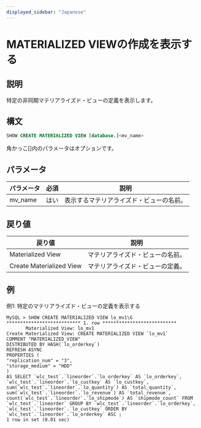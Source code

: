 ```yaml
---
displayed_sidebar: "Japanese"
---
```


# MATERIALIZED VIEWの作成を表示する

## 説明

特定の非同期マテリアライズド・ビューの定義を表示します。

## 構文

```SQL
SHOW CREATE MATERIALIZED VIEW [database.]<mv_name>
```

角かっこ[]内のパラメータはオプションです。

## パラメータ

| **パラメータ** | **必須** | **説明**                          |
| ------------- | ---------- | -------------------------------- |
| mv_name       | はい        | 表示するマテリアライズド・ビューの名前。 |

## 戻り値

| **戻り値**               | **説明**                          |
| ------------------------ | -------------------------------- |
| Materialized View        | マテリアライズド・ビューの名前。     |
| Create Materialized View | マテリアライズド・ビューの定義。     |

## 例

例1: 特定のマテリアライズド・ビューの定義を表示する

```Plain
MySQL > SHOW CREATE MATERIALIZED VIEW lo_mv1\G
*************************** 1. row ***************************
       Materialized View: lo_mv1
Create Materialized View: CREATE MATERIALIZED VIEW `lo_mv1`
COMMENT "MATERIALIZED_VIEW"
DISTRIBUTED BY HASH(`lo_orderkey`) 
REFRESH ASYNC
PROPERTIES (
"replication_num" = "3",
"storage_medium" = "HDD"
)
AS SELECT `wlc_test`.`lineorder`.`lo_orderkey` AS `lo_orderkey`, `wlc_test`.`lineorder`.`lo_custkey` AS `lo_custkey`, sum(`wlc_test`.`lineorder`.`lo_quantity`) AS `total_quantity`, sum(`wlc_test`.`lineorder`.`lo_revenue`) AS `total_revenue`, count(`wlc_test`.`lineorder`.`lo_shipmode`) AS `shipmode_count` FROM `wlc_test`.`lineorder` GROUP BY `wlc_test`.`lineorder`.`lo_orderkey`, `wlc_test`.`lineorder`.`lo_custkey` ORDER BY `wlc_test`.`lineorder`.`lo_orderkey` ASC ;
1 row in set (0.01 sec)
```